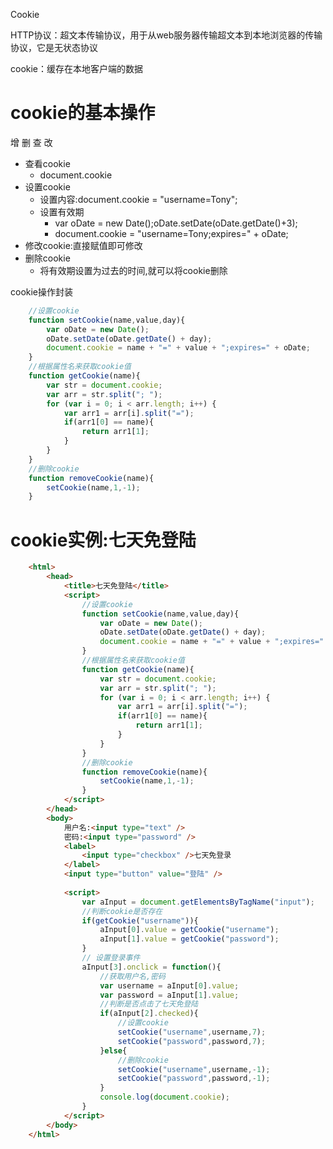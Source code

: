 Cookie

HTTP协议：超文本传输协议，用于从web服务器传输超文本到本地浏览器的传输协议，它是无状态协议

cookie：缓存在本地客户端的数据

# cookie的基本操作

增 删 查 改

- 查看cookie
	- document.cookie
- 设置cookie
	- 设置内容:document.cookie = "username=Tony";
	- 设置有效期
		- var oDate = new Date();oDate.setDate(oDate.getDate()+3);
		- document.cookie = "username=Tony;expires=" + oDate;
- 修改cookie:直接赋值即可修改
- 删除cookie
	- 将有效期设置为过去的时间,就可以将cookie删除

cookie操作封装
```js
	//设置cookie
	function setCookie(name,value,day){
		var oDate = new Date();
		oDate.setDate(oDate.getDate() + day);
		document.cookie = name + "=" + value + ";expires=" + oDate;
	}
	//根据属性名来获取cookie值
	function getCookie(name){
		var str = document.cookie;
		var arr = str.split("; ");
		for (var i = 0; i < arr.length; i++) {
			var arr1 = arr[i].split("=");
			if(arr1[0] == name){
				return arr1[1];
			}
		}
	}
	//删除cookie
	function removeCookie(name){
		setCookie(name,1,-1);
	}
```

# cookie实例:七天免登陆

```html
	<html>
	    <head>
	        <title>七天免登陆</title>
			<script>
				//设置cookie
				function setCookie(name,value,day){
					var oDate = new Date();
					oDate.setDate(oDate.getDate() + day);
					document.cookie = name + "=" + value + ";expires=" + oDate;
				}
				//根据属性名来获取cookie值
				function getCookie(name){
					var str = document.cookie;
					var arr = str.split("; ");
					for (var i = 0; i < arr.length; i++) {
						var arr1 = arr[i].split("=");
						if(arr1[0] == name){
							return arr1[1];
						}
					}
				}
				//删除cookie
				function removeCookie(name){
					setCookie(name,1,-1);
				}
			</script>
	    </head>
	    <body>
	        用户名:<input type="text" />
			密码:<input type="password" />
			<label>
				<input type="checkbox" />七天免登录
			</label>
			<input type="button" value="登陆" />
			
			<script>
				var aInput = document.getElementsByTagName("input");
				//判断cookie是否存在
				if(getCookie("username")){
					aInput[0].value = getCookie("username");
					aInput[1].value = getCookie("password");
				}
				// 设置登录事件
				aInput[3].onclick = function(){
					//获取用户名,密码
					var username = aInput[0].value;
					var password = aInput[1].value;
					//判断是否点击了七天免登陆
					if(aInput[2].checked){
						//设置cookie
						setCookie("username",username,7);
						setCookie("password",password,7);
					}else{
						//删除cookie
						setCookie("username",username,-1);
						setCookie("password",password,-1);
					}
					console.log(document.cookie);
				}
			</script>
	    </body>
	</html>

```



